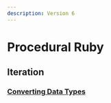 ```yaml
---
description: Version 6
---
```


# Procedural Ruby

## Iteration

### [Converting Data Types](iteration/converting-data-types.md)

